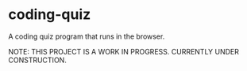 # coding-quiz
A coding quiz program that runs in the browser. 

NOTE: THIS PROJECT IS A WORK IN PROGRESS. CURRENTLY UNDER CONSTRUCTION. 